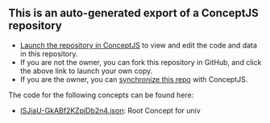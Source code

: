 ## This is an auto-generated export of a ConceptJS repository
- [Launch the repository in ConceptJS](https://conceptjs.com/launch) to view and edit the code and data in this repository. 
- If you are not the owner, you can fork this repository in GitHub, and click the above link to launch your own copy. 
- If you are the owner, you can [synchronize this repo](https://conceptjs/launch?mode=sync) with ConceptJS. 

The code for the following concepts can be found here: 
- [lSJiaU\-GkABf2KZpjDb2n4.json](lSJiaU-GkABf2KZpjDb2n4.json): Root Concept for univ
